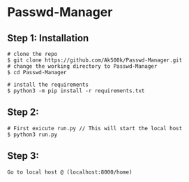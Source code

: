 # Passwd-Manager
## Step 1: Installation

```console
# clone the repo
$ git clone https://github.com/Ak500k/Passwd-Manager.git
# change the working directory to Passwd-Manager
$ cd Passwd-Manager

# install the requirements
$ python3 -m pip install -r requirements.txt
```


## Step 2: 
```
# First exicute run.py // This will start the local host
$ python3 run.py
```
## Step 3: 
```Go to local host @ (localhost:8000/home)```

